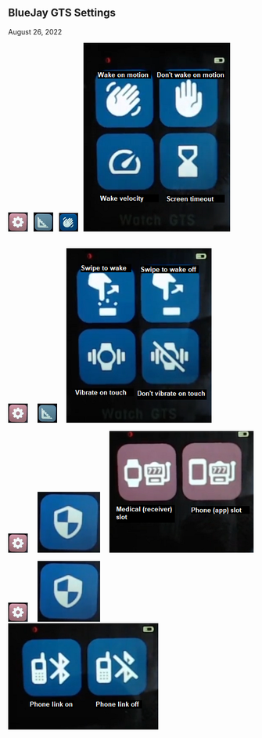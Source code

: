 ## BlueJay GTS Settings  
August 26, 2022  

![](./images/bj_stngs_stngs.png)  &nbsp;  ![](./images/bj_stngs_ruler.png)  &nbsp;  ![](./images/bj_stngs_hand.png)  &nbsp;  ![](./images/bj_stngs_motion.png)  
<br/>  
  
![](./images/bj_stngs_stngs.png)  &nbsp; &nbsp;  ![](./images/bj_stngs_ruler.png)  &nbsp; &nbsp;  ![](./images/bj_stngs_touch.png)  
  
![](./images/bj_stngs_stngs.png)  &nbsp; &nbsp;  ![](./images/bj_stngs_admn.png)  &nbsp; &nbsp;   ![](./images/bj_stngs_slots.png)  
  
![](./images/bj_stngs_stngs.png)  &nbsp; &nbsp;  ![](./images/bj_stngs_admn.png)  &nbsp; &nbsp;   ![](./images/bj_stngs_phonelink.png)  
  
